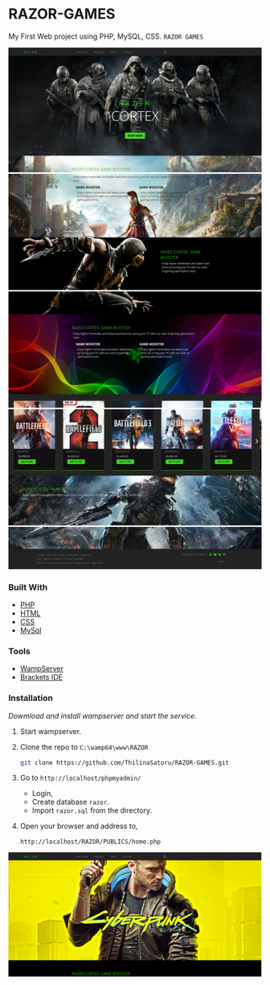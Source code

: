 # RAZOR-GAMES

My First Web project using PHP, MySQL, CSS. `RAZOR GAMES`

![alt text](resource/img/img/home.PNG "image titl")
![alt text](resource/img/img/home2.PNG "image tit2")
![alt text](resource/img/img/home3.PNG "image tit3")
![alt text](resource/img/img/home4.PNG "image tit4")
![alt text](resource/img/img/home5.PNG "image tit5")

### Built With

- [PHP](https://www.php.net/)
- [HTML](https://www.w3schools.com/html/)
- [CSS](https://www.w3schools.com/css/)
- [MySql](https://www.mysql.com/)

### Tools

- [WampServer](https://www.wampserver.com/en/)
- [Brackets IDE](https://brackets.io/)

### Installation

_Dowmload and install wampserver and start the service._

1. Start wampserver.
2. Clone the repo to `C:\wamp64\www\RAZOR`

   ```sh
   git clone https://github.com/ThilinaSatoru/RAZOR-GAMES.git
   ```

3. Go to `http://localhost/phpmyadmin/`

   - Login,
   - Create database `razor`.
   - Import `razor.sql` from the directory.

4. Open your browser and address to,
   ```
   http://localhost/RAZOR/PUBLICS/home.php
   ```

![alt text](resource/img/img/punk.PNG "image tit")

